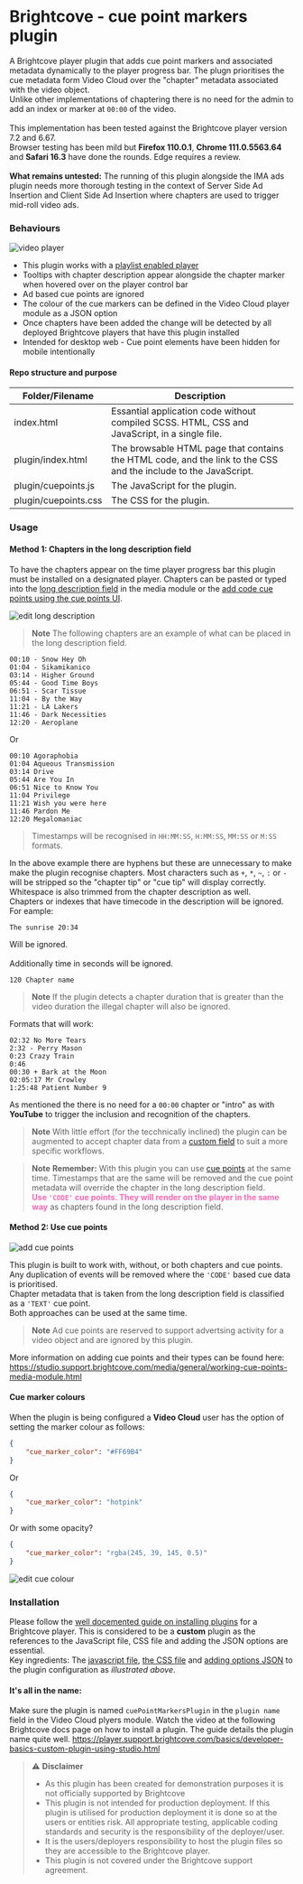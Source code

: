 # Brightcove - cue point markers plugin

A Brightcove player plugin that adds cue point markers and associated metadata dynamically to the player progress bar.
The plugn prioritises the cue metadata form Video Cloud over the "chapter" metadata associated with the video object.\
Unlike other implementations of chaptering there is no need for the admin to add an index or marker at `00:00` of the video.\
\
This implementation has been tested against the Brightcove player version 7.2 and 6.67.\
Browser testing has been mild but **Firefox 110.0.1**, **Chrome 111.0.5563.64** and **Safari 16.3** have done the rounds. Edge requires a review.\
\
**What remains untested:** The running of this plugin alongside the IMA ads plugin needs more thorough testing in the context of Server Side Ad Insertion and Client Side Ad Insertion where chapters are used to trigger mid-roll video ads.

### Behaviours

![video player](readme_images/video_player.gif)

* This plugin works with a [playlist enabled player](https://studio.support.brightcove.com/get-started/basics/video-cloud-basics-creating-playlist-player.html)
* Tooltips with chapter description appear alongside the chapter marker when hovered over on the player control bar
* Ad based cue points are ignored
* The colour of the cue markers can be defined in the Video Cloud player module as a JSON option
* Once chapters have been added the change will be detected by all deployed Brightcove players that have this plugin installed
* Intended for desktop web - Cue point elements have been hidden for mobile intentionally

#### Repo structure and purpose
<table>
  <thead>
    <tr>
      <th>Folder/Filename</th>
      <th>Description</th>
    </tr>
  </thead>
  <tbody>
    <tr>
      <td>index.html</td>
      <td>Essantial application code without compiled SCSS. HTML, CSS and JavaScript, in a single file.</td>
    </tr>
    <tr>
      <td>plugin/index.html</td>
      <td>The browsable HTML page that contains the HTML code, and the link to the CSS and the include to the JavaScript.</td>
    </tr>
    <tr>
      <td>plugin/cuepoints.js</td>
      <td>The JavaScript for the plugin.</td>
    </tr>
    <tr>
      <td>plugin/cuepoints.css</td>
      <td>The CSS for the plugin.</td>
    </tr>
  </tbody>
</table>

### Usage

#### Method 1: Chapters in the long description field

To have the chapters appear on the time player progress bar this plugin must be installed on a designated player.
Chapters can be pasted or typed into the [long description field](https://studio.support.brightcove.com/media/properties/editing-video-properties-using-media-module.html#videoinfo) in the media module or the [add code cue points using the cue points UI](https://studio.support.brightcove.com/media/general/working-cue-points-media-module.html).

![edit long description](readme_images/long_description.gif)

> **Note** The following chapters are an example of what can be placed in the long description field.
```
00:10 - Snow Hey Oh
01:04 - Sikamikanico
03:14 - Higher Ground
05:44 - Good Time Boys
06:51 - Scar Tissue
11:04 - By the Way
11:21 - LA Lakers
11:46 - Dark Necessities
12:20 - Aeroplane
```
Or
```
00:10 Agoraphobia
01:04 Aqueous Transmission
03:14 Drive
05:44 Are You In
06:51 Nice to Know You
11:04 Privilege
11:21 Wish you were here
11:46 Pardon Me
12:20 Megalomaniac
```
> Timestamps will be recognised in `HH:MM:SS`, `H:MM:SS`, `MM:SS` or `M:SS` formats.

In the above example there are hyphens but these are unnecessary to make make the plugin recognise chapters. Most characters such as `+`, `*`, `~`, `:` or `-` will be stripped so the "chapter tip" or "cue tip" will display correctly. Whitespace is also trimmed from the chapter description as well.\
Chapters or indexes that have timecode in the description will be ignored.\
For eample:
```
The sunrise 20:34
```
Will be ignored.\
\
Additionally time in seconds will be ignored.
```
120 Chapter name
```
> **Note** If the plugin detects a chapter duration that is greater than the video duration the illegal chapter will also be ignored.

Formats that will work:
```
02:32 No More Tears
2:32 - Perry Mason
0:23 Crazy Train
0:46
00:30 + Bark at the Moon
02:05:17 Mr Crowley
1:25:48 Patient Number 9
```
As mentioned the there is no need for a `00:00` chapter or "intro" as with **YouTube** to trigger the inclusion and recognition of the chapters.
> **Note** With little effort (for the tecchnically inclined) the plugin can be augmented to accept chapter data from a [custom field](https://studio.support.brightcove.com/admin/creating-custom-metadata-fields.html) to suit a more specific workflows.

> **Note** **Remember:** With this plugin you can use [cue points](https://studio.support.brightcove.com/media/general/working-cue-points-media-module.html) at the same time. Timestamps that are the same will be removed and the cue point metadata will override the chapter in the long description field.\
<strong style="color: hotpink;">Use `'CODE'` cue points. They will render on the player in the same way</strong> as chapters found in the long description field.

#### Method 2: Use cue points

![add cue points](readme_images/cue_points.gif)

This plugin is built to work with, without, or both chapters and cue points. Any duplication of events will be removed where the `'CODE'` based cue data is prioritised.\
Chapter metadata that is taken from the long description field is classified as a `'TEXT'` cue point.\
Both approaches can be used at the same time.

> **Note** Ad cue points are reserved to support advertsing activity for a video object and are ignored by this plugin.

More information on adding cue points and their types can be found here:
https://studio.support.brightcove.com/media/general/working-cue-points-media-module.html

#### Cue marker colours
When the plugin is being configured a **Video Cloud** user has the option of setting the marker colour as follows:

```json
{
    "cue_marker_color": "#FF69B4"
}
```
Or
```json
{
    "cue_marker_color": "hotpink"
}
```
Or with some opacity?

```json
{
    "cue_marker_color": "rgba(245, 39, 145, 0.5)"
}
```
![edit cue colour](readme_images/options.gif)

### Installation
Please follow the [well docemented guide on installing plugins](https://player.support.brightcove.com/coding-topics/step-step-plugin-development.html#Deploy_the_plugin) for a Brightcove player. This is considered to be a **custom** plugin as the references to the JavaScript file, CSS file and adding the JSON options are essential.\
Key ingredients: The [javascript file](cuepoints.js), [the CSS file](cuepoints.css) and [adding options JSON](https://studio.support.brightcove.com/players/general/configuring-player-plugins.html#add_plugin) to the plugin configuration as _illustrated above_.
#### It's all in the name: 
Make sure the plugin is named `cuePointMarkersPlugin` in the `plugin name` field in the Video Cloud plyers module.
Watch the video at the following Brightcove docs page on how to install a plugin. The guide details the plugin name quite well.
https://player.support.brightcove.com/basics/developer-basics-custom-plugin-using-studio.html

> :warning: **Disclaimer**
> * As this plugin has been created for demonstration purposes it is not officially supported by Brightcove
> * This plugin is not intended for production deployment. If this plugin is utilised for production deployment it is done so  at the users or entities risk. All appropriate testing, applicable coding standards and security is the responsibility of the deployer/user.
> * It is the users/deployers responsibility to host the plugin files so they are accessible to the Brightcove player.
> * This plugin is not covered under the Brightcove support agreement.
